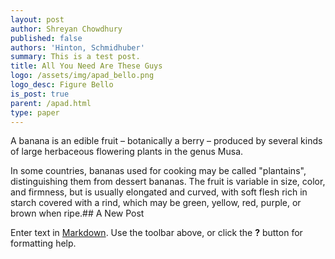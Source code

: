```yaml
---
layout: post
author: Shreyan Chowdhury
published: false
authors: 'Hinton, Schmidhuber'
summary: This is a test post.
title: All You Need Are These Guys
logo: /assets/img/apad_bello.png
logo_desc: Figure Bello
is_post: true
parent: /apad.html
type: paper
---
```

A banana is an edible fruit – botanically a berry – produced by several kinds
of large herbaceous flowering plants in the genus Musa.

In some countries, bananas used for cooking may be called "plantains",
distinguishing them from dessert bananas. The fruit is variable in size, color,
and firmness, but is usually elongated and curved, with soft flesh rich in
starch covered with a rind, which may be green, yellow, red, purple, or brown
when ripe.## A New Post

Enter text in [Markdown](http://daringfireball.net/projects/markdown/). Use the toolbar above, or click the **?** button for formatting help.

